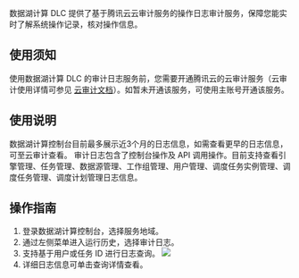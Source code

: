 数据湖计算 DLC 提供了基于腾讯云云审计服务的操作日志审计服务，保障您能实时了解系统操作记录，核对操作信息。
## 使用须知
使用数据湖计算 DLC 的审计日志服务前，您需要开通腾讯云的云审计服务（云审计使用详情可参见 [云审计文档](https://cloud.tencent.com/document/product/629)）。如暂未开通该服务，可使用主账号开通该服务。

## 使用说明
数据湖计算控制台目前最多展示近3个月的日志信息，如需查看更早的日志信息，可至云审计查看。
审计日志包含了控制台操作及 API 调用操作。目前支持查看引擎管理、任务管理、数据源管理、工作组管理、用户管理、调度任务实例管理、调度任务管理、调度计划管理日志信息。

## 操作指南
1. 登录数据湖计算控制台，选择服务地域。
2. 通过左侧菜单进入运行历史，选择审计日志。
3. 支持基于用户或任务 ID 进行日志查询。
![](https://qcloudimg.tencent-cloud.cn/raw/94566c28b42626ce623f74525bc28538.png)
4. 详细日志信息可单击查询详情查看。

